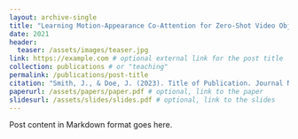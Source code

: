 ```yaml
---
layout: archive-single
title: "Learning Motion-Appearance Co-Attention for Zero-Shot Video Object Segmentation"
date: 2021
header:
  teaser: /assets/images/teaser.jpg
link: https://example.com # optional external link for the post title
collection: publications # or "teaching"
permalink: /publications/post-title
citation: "Smith, J., & Doe, J. (2023). Title of Publication. Journal Name, 10(2), 1-10."
paperurl: /assets/papers/paper.pdf # optional, link to the paper
slidesurl: /assets/slides/slides.pdf # optional, link to the slides
---
```


Post content in Markdown format goes here.
